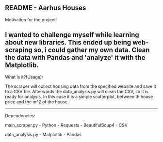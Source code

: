 README - Aarhus Houses
-----------------------------------------------------------------
Motivation for the project:

I wanted to challenge myself while learning about new libraries. This ended up being web-
scraping so, i could gather my own data. Clean the data with Pandas and 'analyze' it with
the Matplotlib. 
-----------------------------------------------------------------
What is it?(Usage):

The scraper will collect housing data from the specified website and save it to a CSV file.
Afterwards the data_analysis.py will clean the CSV, so it is ready for analysis. 
In this case it is a simple scatterplot, between th house price and the m^2 of the house.

-----------------------------------------------------------------
Dependencies:

main_scraper.py
	- Python
	- Requests
	- BeautifulSoup4
	- CSV

data_analysis.py
	- Matplotlib
	- Pandas



